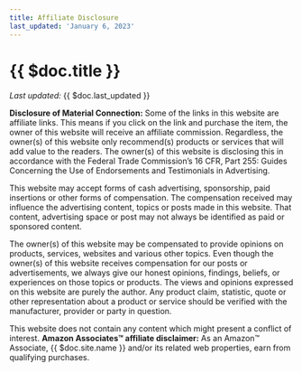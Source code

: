 ```yaml
---
title: Affiliate Disclosure
last_updated: 'January 6, 2023'
---
```


# {{ $doc.title }}

_Last updated:_ {{ $doc.last_updated }}

**Disclosure of Material Connection:** Some of the links in this website are
affiliate links. This means if you click on the link and purchase the item, the
owner of this website will receive an affiliate commission. Regardless, the
owner(s) of this website only recommend(s) products or services that will add
value to the readers. The owner(s) of this website is disclosing this in
accordance with the Federal Trade Commission’s 16 CFR, Part 255: Guides
Concerning the Use of Endorsements and Testimonials in Advertising.

This website may accept forms of cash advertising, sponsorship, paid insertions
or other forms of compensation. The compensation received may influence the
advertising content, topics or posts made in this website. That content,
advertising space or post may not always be identified as paid or sponsored
content.

The owner(s) of this website may be compensated to provide opinions on
products, services, websites and various other topics. Even though the owner(s)
of this website receives compensation for our posts or advertisements, we
always give our honest opinions, findings, beliefs, or experiences on those
topics or products. The views and opinions expressed on this website are purely
the author. Any product claim, statistic, quote or other representation about a
product or service should be verified with the manufacturer, provider or party
in question.

This website does not contain any content which might present a conflict of
interest. **Amazon Associates™ affiliate disclaimer:** As an Amazon™ Associate,
{{ $doc.site.name }} and/or its related web properties, earn from qualifying
purchases.
